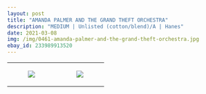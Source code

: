 ```yaml
---
layout: post
title: "AMANDA PALMER AND THE GRAND THEFT ORCHESTRA"
description: "MEDIUM | Unlisted (cotton/blend)/A | Hanes"
date: 2021-03-08
img: /img/0461-amanda-palmer-and-the-grand-theft-orchestra.jpg
ebay_id: 233989913520
---
```




<table style="width:100%;"><tr><td style="vertical-align:top;">
      <figure class="tmblr-full" data-orig-height="2048" data-orig-width="1365" data-orig-src="https://concertshirts.netlify.app/shirts/0461/0461-01.jpg"><img src="https://64.media.tumblr.com/a0172fc9cb071d8d8f6e06451ad8df17/7614f0919f338bf4-a5/s540x810/53f94b58d2ad5d5a7d6971a97dedfba0bf4b1d35.jpg" data-orig-height="2048" data-orig-width="1365" data-orig-src="https://concertshirts.netlify.app/shirts/0461/0461-01.jpg"/></figure></td>
    <td style="vertical-align:top;">
      <figure class="tmblr-full" data-orig-height="2048" data-orig-width="1365" data-orig-src="https://concertshirts.netlify.app/shirts/0461/0461-02.jpg"><img src="https://64.media.tumblr.com/2e1cd6823e8797765e3ea44865cf9a50/7614f0919f338bf4-39/s540x810/3e19b09979b452864d97a284d4e329ca25540508.jpg" data-orig-height="2048" data-orig-width="1365" data-orig-src="https://concertshirts.netlify.app/shirts/0461/0461-02.jpg"/></figure></td>
  </tr></table>
